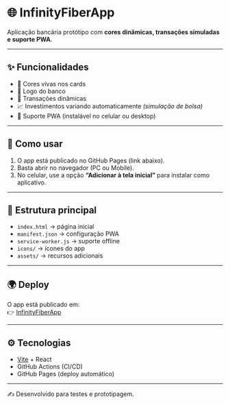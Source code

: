 # 🌐 InfinityFiberApp

Aplicação bancária protótipo com **cores dinâmicas, transações simuladas e suporte PWA**.

---

## ✨ Funcionalidades

- 🎨 Cores vivas nos cards  
- 🏦 Logo do banco  
- 🔄 Transações dinâmicas  
- 📈 Investimentos variando automaticamente *(simulação de bolsa)*  
- 📱 Suporte PWA (instalável no celular ou desktop)

---

## 🚀 Como usar

1. O app está publicado no GitHub Pages (link abaixo).  
2. Basta abrir no navegador (PC ou Mobile).  
3. No celular, use a opção **“Adicionar à tela inicial”** para instalar como aplicativo.  

---

## 📂 Estrutura principal

- `index.html` → página inicial  
- `manifest.json` → configuração PWA  
- `service-worker.js` → suporte offline  
- `icons/` → ícones do app  
- `assets/` → recursos adicionais  

---

## 🌍 Deploy

O app está publicado em:  
👉 [InfinityFiberApp](https://infinityfiber2025.github.io/InfinityFiberApp/)

---

## ⚙️ Tecnologias

- [Vite](https://vitejs.dev/) + React  
- GitHub Actions (CI/CD)  
- GitHub Pages (deploy automático)

---

✍️ Desenvolvido para testes e prototipagem.

